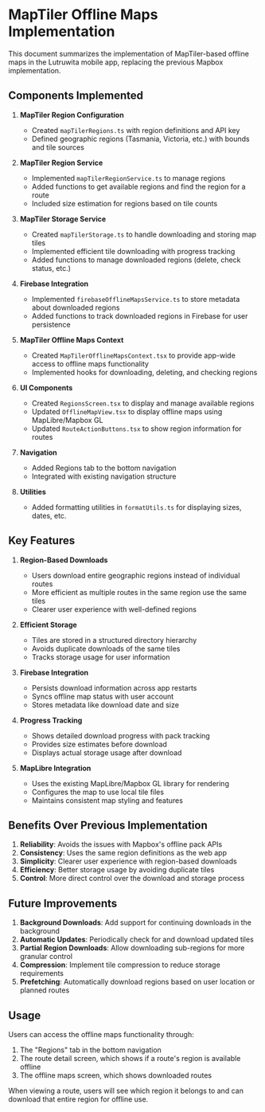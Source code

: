 # MapTiler Offline Maps Implementation

This document summarizes the implementation of MapTiler-based offline maps in the Lutruwita mobile app, replacing the previous Mapbox implementation.

## Components Implemented

1. **MapTiler Region Configuration**
   - Created `mapTilerRegions.ts` with region definitions and API key
   - Defined geographic regions (Tasmania, Victoria, etc.) with bounds and tile sources

2. **MapTiler Region Service**
   - Implemented `mapTilerRegionService.ts` to manage regions
   - Added functions to get available regions and find the region for a route
   - Included size estimation for regions based on tile counts

3. **MapTiler Storage Service**
   - Created `mapTilerStorage.ts` to handle downloading and storing map tiles
   - Implemented efficient tile downloading with progress tracking
   - Added functions to manage downloaded regions (delete, check status, etc.)

4. **Firebase Integration**
   - Implemented `firebaseOfflineMapsService.ts` to store metadata about downloaded regions
   - Added functions to track downloaded regions in Firebase for user persistence

5. **MapTiler Offline Maps Context**
   - Created `MapTilerOfflineMapsContext.tsx` to provide app-wide access to offline maps functionality
   - Implemented hooks for downloading, deleting, and checking regions

6. **UI Components**
   - Created `RegionsScreen.tsx` to display and manage available regions
   - Updated `OfflineMapView.tsx` to display offline maps using MapLibre/Mapbox GL
   - Updated `RouteActionButtons.tsx` to show region information for routes

7. **Navigation**
   - Added Regions tab to the bottom navigation
   - Integrated with existing navigation structure

8. **Utilities**
   - Added formatting utilities in `formatUtils.ts` for displaying sizes, dates, etc.

## Key Features

1. **Region-Based Downloads**
   - Users download entire geographic regions instead of individual routes
   - More efficient as multiple routes in the same region use the same tiles
   - Clearer user experience with well-defined regions

2. **Efficient Storage**
   - Tiles are stored in a structured directory hierarchy
   - Avoids duplicate downloads of the same tiles
   - Tracks storage usage for user information

3. **Firebase Integration**
   - Persists download information across app restarts
   - Syncs offline map status with user account
   - Stores metadata like download date and size

4. **Progress Tracking**
   - Shows detailed download progress with pack tracking
   - Provides size estimates before download
   - Displays actual storage usage after download

5. **MapLibre Integration**
   - Uses the existing MapLibre/Mapbox GL library for rendering
   - Configures the map to use local tile files
   - Maintains consistent map styling and features

## Benefits Over Previous Implementation

1. **Reliability**: Avoids the issues with Mapbox's offline pack APIs
2. **Consistency**: Uses the same region definitions as the web app
3. **Simplicity**: Clearer user experience with region-based downloads
4. **Efficiency**: Better storage usage by avoiding duplicate tiles
5. **Control**: More direct control over the download and storage process

## Future Improvements

1. **Background Downloads**: Add support for continuing downloads in the background
2. **Automatic Updates**: Periodically check for and download updated tiles
3. **Partial Region Downloads**: Allow downloading sub-regions for more granular control
4. **Compression**: Implement tile compression to reduce storage requirements
5. **Prefetching**: Automatically download regions based on user location or planned routes

## Usage

Users can access the offline maps functionality through:

1. The "Regions" tab in the bottom navigation
2. The route detail screen, which shows if a route's region is available offline
3. The offline maps screen, which shows downloaded routes

When viewing a route, users will see which region it belongs to and can download that entire region for offline use.
